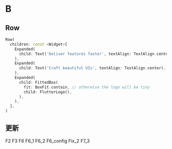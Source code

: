 # B
## Row
```Dart
Row(
  children: const <Widget>[
    Expanded(
      child: Text('Deliver features faster', textAlign: TextAlign.center),
    ),
    Expanded(
      child: Text('Craft beautiful UIs', textAlign: TextAlign.center),
    ),
    Expanded(
      child: FittedBox(
        fit: BoxFit.contain, // otherwise the logo will be tiny
        child: FlutterLogo(),
      ),
    ),
  ],
)
```
## 更新
F2
F3
F6
F6_1
F6_2
F6_config
Fix_2
F7_3
